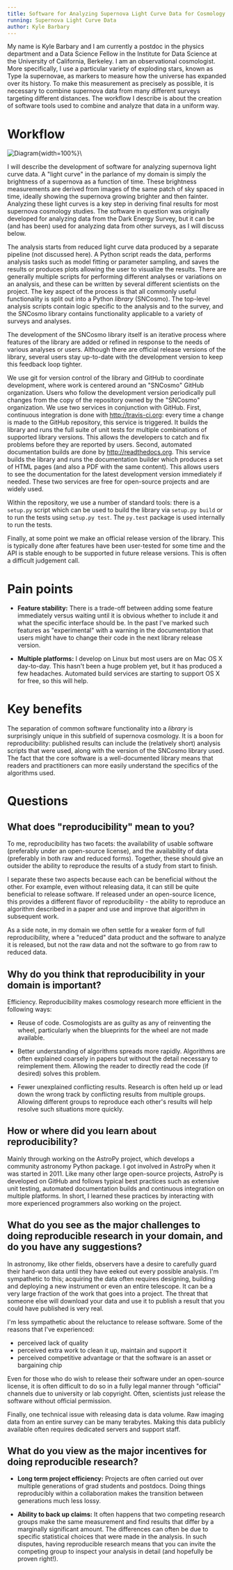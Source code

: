 ```yaml
---
title: Software for Analyzing Supernova Light Curve Data for Cosmology
running: Supernova Light Curve Data
author: Kyle Barbary
---
```


My name is Kyle Barbary and I am currently a postdoc in the physics
department and a Data Science Fellow in the Institute for Data Science
at the University of California, Berkeley. I am an observational
cosmologist. More specifically, I use a particular variety of
exploding stars, known as Type Ia supernovae, as markers to measure
how the universe has expanded over its history. To make this
measurement as precisely as possible, it is necessary to combine
supernova data from many different surveys targeting different
distances. The workflow I describe is about the creation of software tools
used to combine and analyze that data in a uniform way.

# Workflow

![Diagram](kbarbary.png){width=100%}\

I will describe the development of software for analyzing supernova
light curve data.  A "light curve" in the parlance of my domain is
simply the brightness of a supernova as a function of time. These
brightness measurements are derived from images of the same patch of
sky spaced in time, ideally showing the supernova growing brighter and
then fainter.  Analyzing these light curves is a key step in deriving
final results for most supernova cosmology studies.  The software in
question was originally developed for analyzing data from the Dark
Energy Survey, but it can be (and has been) used for analyzing data
from other surveys, as I will discuss below.

The analysis starts from reduced light curve data produced by a
separate pipeline (not discussed here). A Python script reads the
data, performs analysis tasks such as model fitting or parameter
sampling, and saves the results or produces plots allowing the user to
visualize the results. There are generally multiple scripts for
performing different analyses or variations on an analysis, and these
can be written by several different scientists on the project. The key
aspect of the process is that all commonly useful functionality is
split out into a Python *library* (SNCosmo). The top-level analysis
scripts contain logic specific to the analysis and to the survey, and
the SNCosmo library contains functionality applicable to a variety of
surveys and analyses.

The development of the SNCosmo library itself is an iterative process
where features of the library are added or refined in response to the
needs of various analyses or users. Although there are official
release versions of the library, several users stay up-to-date with
the development version to keep this feedback loop tighter.

We use git for version control of the library and GitHub to coordinate
development, where work is centered around an "SNCosmo" GitHub
organization. Users who follow the development version periodically
pull changes from the copy of the repository owned by the "SNCosmo"
organization. We use two services in conjunction with GitHub. First,
continuous integration is done with <http://travis-ci.org>: every time a
change is made to the GitHub repository, this service is triggered. It
builds the library and runs the full suite of unit tests for multiple
combinations of supported library versions. This allows the developers
to catch and fix problems before they are reported by users. Second,
automated documentation builds are done by
<http://readthedocs.org>. This service builds the library and runs the
documentation builder which produces a set of HTML pages (and also a
PDF with the same content). This allows users to see the documentation
for the latest development version immediately if needed.  These two
services are free for open-source projects and are widely used.

Within the repository, we use a number of standard tools: there is a
`setup.py` script which can be used to build the library via `setup.py
build` or to run the tests using `setup.py test`. The `py.test`
package is used internally to run the tests.

Finally, at some point we make an official release version of the
library. This is typically done after features have been user-tested
for some time and the API is stable enough to be supported in future
release versions. This is often a difficult judgement call.

# Pain points

- **Feature stability:** There is a trade-off between adding some
  feature immediately versus waiting until it is obvious whether to
  include it and what the specific interface should be. In the past
  I've marked such features as "experimental" with a warning in the
  documentation that users might have to change their code in the next
  library release version.

- **Multiple platforms:** I develop on Linux but most users are
  on Mac OS X day-to-day. This hasn't been a huge problem yet, but it has
  produced a few headaches. Automated build services are starting to
  support OS X for free, so this will help.

# Key benefits

The separation of common software functionality into a *library* is
surprisingly unique in this subfield of supernova cosmology. It is a
boon for reproducibility: published results can include the
(relatively short) analysis scripts that were used, along with the
version of the SNCosmo library used. The fact that the core software
is a well-documented library means that readers and practitioners can
more easily understand the specifics of the algorithms used.

# Questions

## What does "reproducibility" mean to you?

To me, reproducibility has two facets: the availability of usable
software (preferably under an open-source license), and the
availability of data (preferably in both raw and reduced
forms). Together, these should give an outsider the ability to
reproduce the results of a study from start to finish.

I separate these two aspects because each can be beneficial without
the other. For example, even without releasing data, it can still be
quite beneficial to release software. If released under an open-source
licence, this provides a different flavor of reproducibility - the
ability to reproduce an algorithm described in a paper and use and
improve that algorithm in subsequent work.

As a side note, in my domain we often settle for a weaker form of full
reproducibility, where a "reduced" data product and the software to
analyze it is released, but not the raw data and not the software to
go from raw to reduced data.

## Why do you think that reproducibility in your domain is important?

Efficiency. Reproducibility makes cosmology research more efficient
 in the following ways:

- Reuse of code. Cosmologists are as guilty as any of reinventing the
  wheel, particularly when the blueprints for the wheel are not made
  available.

- Better understanding of algorithms spreads more rapidly. Algorithms
  are often explained coarsely in papers but without the detail
  necessary to reimplement them. Allowing the reader to directly read
  the code (if desired) solves this problem.

- Fewer unexplained conflicting results. Research is often held up or
  lead down the wrong track by conflicting results from multiple
  groups. Allowing different groups to reproduce each other's results
  will help resolve such situations more quickly.

## How or where did you learn about reproducibility?

Mainly through working on the AstroPy project, which develops a
community astronomy Python package. I got involved in AstroPy when it
was started in 2011. Like many other large open-source projects,
AstroPy is developed on GitHub and follows typical best practices such
as extensive unit testing, automated documentation builds and
continuous integration on multiple platforms.  In short, I learned
these practices by interacting with more experienced programmers also
working on the project.

## What do you see as the major challenges to doing reproducible research in your domain, and do you have any suggestions?

In astronomy, like other fields, observers have a desire to carefully
guard their hard-won data until they have eeked out every possible
analysis. I'm sympathetic to this; acquiring the data often requires
designing, building and deploying a new instrument or even an entire
telescope. It can be a very large fraction of the work that goes
into a project. The threat that someone else will download your data
and use it to publish a result that you could have published is very
real.

I'm less sympathetic about the reluctance to release software. Some of
the reasons that I've experienced:

- perceived lack of quality
- perceived extra work to clean it up, maintain and support it
- perceived competitive advantage or that the software is an asset
  or bargaining chip

Even for those who do wish to release their software under an
open-source license, it is often difficult to do so in a fully legal
manner through "official" channels due to university or lab
copyright. Often, scientists just release the software without
official permission.

Finally, one technical issue with releasing data is data
volume. Raw imaging data from an entire survey can be many
terabytes. Making this data publicly available often requires dedicated
servers and support staff.

## What do you view as the major incentives for doing reproducible research?

- **Long term project efficiency:** Projects are often carried out over
  multiple generations of grad students and postdocs. Doing things
  reproducibly within a collaboration makes the transition between
  generations much less lossy.

- **Ability to back up claims:** It often happens that two competing
  research groups make the same measurement and find results that
  differ by a marginally significant amount. The differences can often
  be due to specific statistical choices that were made in the
  analysis. In such disputes, having reproducible research means that
  you can invite the competing group to inspect your analysis in
  detail (and hopefully be proven right!).
